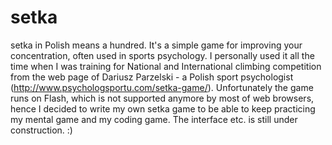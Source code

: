# setka

setka in Polish means a hundred. It's a simple game for improving your concentration, often used in sports psychology. I personally used it all the time when I was training for National and International climbing competition from the web page of Dariusz Parzelski - a Polish sport psychologist (http://www.psychologsportu.com/setka-game/). Unfortunately the game runs on Flash, which is not supported anymore by most of web browsers, hence I decided to write my own setka game to be able to keep practicing my mental game and my coding game. The interface etc. is still under construction. :)
